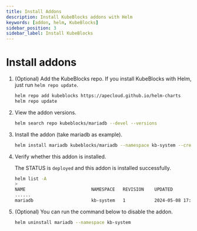 ```yaml
---
title: Install Addons
description: Install KubeBlocks addons with Helm
keywords: [addon, helm, KubeBlocks]
sidebar_position: 3
sidebar_label: Install KubeBlocks
---
```


# Install addons

1. (Optional) Add the KubeBlocks repo. If you install KubeBlocks with Helm, just run `helm repo update`.

   ```bash
   helm repo add kubeblocks https://apecloud.github.io/helm-charts
   helm repo update
   ```

2. View the addon versions.

   ```bash
   helm search repo kubeblocks/mariadb --devel --versions
   ```

3. Install the addon (take mariadb as example).

   ```bash
   helm install mariadb kubeblocks/mariadb --namespace kb-system --create-namespace --version 0.9.0
   ```

4. Verify whether this addon is installed.

   The STATUS is `deployed` and this addon is installed successfully.

   ```bash
   helm list -A
   >
   NAME                        	NAMESPACE	REVISION	UPDATED                                	STATUS  	CHART                       	APP VERSION
   ......
   mariadb                     	kb-system	1       	2024-05-08 17:41:29.112721 +0800 CST   	deployed	mariadb-0.9.0               	10.6.15
   ```

5. (Optional) You can run the command below to disable the addon.

   ```bash
   helm uninstall mariadb --namespace kb-system
   ```

